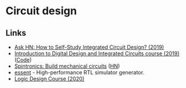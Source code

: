 # Circuit design

## Links

- [Ask HN: How to Self-Study Integrated Circuit Design? (2019)](https://news.ycombinator.com/item?id=19890949)
- [Introduction to Digital Design and Integrated Circuits course (2019)](http://inst.eecs.berkeley.edu/~eecs151/fa19/) ([Code](https://github.com/ry/eecs151))
- [Spintronics: Build mechanical circuits](https://www.kickstarter.com/projects/upperstory/spintronics-build-mechanical-circuits) ([HN](https://news.ycombinator.com/item?id=27222457))
- [essent](https://github.com/ucsc-vama/essent) - High-performance RTL simulator generator.
- [Logic Design Course (2020)](https://classes.soe.ucsc.edu/cse100/Winter20/)
